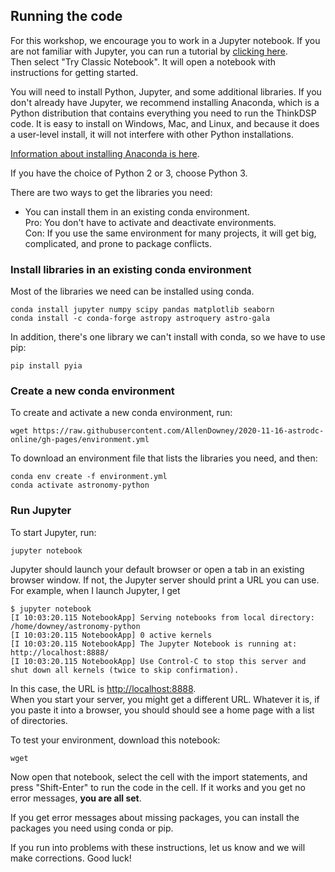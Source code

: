 ## Running the code

For this workshop, we encourage you to work in a Jupyter notebook.
If you are not familiar with Jupyter, you can run a tutorial by [clicking here](https://jupyter.org/try).  
Then select "Try Classic Notebook".  It will open a notebook with instructions for getting started.

You will need to install Python, Jupyter, and some additional libraries.
If you don't already have Jupyter, we recommend installing Anaconda, which is a Python distribution that 
contains everything you need to run the ThinkDSP code.  It is easy to install on Windows, Mac, and Linux, 
and because it does a user-level install, it will not interfere with other Python installations.

[Information about installing Anaconda is here](https://www.anaconda.com/distribution/).

If you have the choice of Python 2 or 3, choose Python 3.

There are two ways to get the libraries you need:

* You can install them in an existing conda environment.  
Pro: You don't have to activate and deactivate environments.  
Con: If you use the same environment for many projects, it will get big, complicated,
and prone to package conflicts.


### Install libraries in an existing conda environment

Most of the libraries we need can be installed using conda.

```
conda install jupyter numpy scipy pandas matplotlib seaborn
conda install -c conda-forge astropy astroquery astro-gala
```

In addition, there's one library we can't install with conda, so we have to use pip:

```
pip install pyia
```

### Create a new conda environment

To create and activate a new conda environment, run:

```
wget https://raw.githubusercontent.com/AllenDowney/2020-11-16-astrodc-online/gh-pages/environment.yml
```

To download an environment file that lists the libraries you need, and then:

```
conda env create -f environment.yml
conda activate astronomy-python
```


### Run Jupyter

To start Jupyter, run:

```
jupyter notebook
```

Jupyter should launch your default browser or open a tab in an existing browser window.
If not, the Jupyter server should print a URL you can use.  For example, when I launch Jupyter, I get

```
$ jupyter notebook
[I 10:03:20.115 NotebookApp] Serving notebooks from local directory: /home/downey/astronomy-python
[I 10:03:20.115 NotebookApp] 0 active kernels
[I 10:03:20.115 NotebookApp] The Jupyter Notebook is running at: http://localhost:8888/
[I 10:03:20.115 NotebookApp] Use Control-C to stop this server and shut down all kernels (twice to skip confirmation).
```

In this case, the URL is [http://localhost:8888](http://localhost:8888).  
When you start your server, you might get a different URL.
Whatever it is, if you paste it into a browser, you should should see a home page with a list of directories.

To test your environment, download this notebook:

```
wget 
```

Now open that notebook, select the cell with the import statements, and press "Shift-Enter" to run the code in the cell.
If it works and you get no error messages, **you are all set**.

If you get error messages about missing packages, you can install the packages you need using conda or pip.

If you run into problems with these instructions, let us know and we will make corrections.  Good luck!


